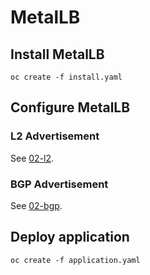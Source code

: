 # MetalLB
## Install MetalLB
```
oc create -f install.yaml
```

## Configure MetalLB
### L2 Advertisement
See [02-l2](./02-l2).

### BGP Advertisement
See [02-bgp](./02-bgp).

## Deploy application
```
oc create -f application.yaml
```
